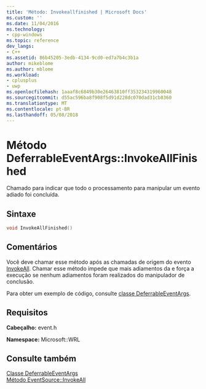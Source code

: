 ```yaml
---
title: 'Método: Invokeallfinished | Microsoft Docs'
ms.custom: ''
ms.date: 11/04/2016
ms.technology:
- cpp-windows
ms.topic: reference
dev_langs:
- C++
ms.assetid: 86b45205-3edb-4134-9cd0-ed7a7b4c3b1a
author: mikeblome
ms.author: mblome
ms.workload:
- cplusplus
- uwp
ms.openlocfilehash: 1aaaf8c6849b30e26463810ff353234319960048
ms.sourcegitcommit: d55ac596ba8f908f5d91d228dc070dad31cb8360
ms.translationtype: MT
ms.contentlocale: pt-BR
ms.lasthandoff: 05/08/2018
---
```

# <a name="deferrableeventargsinvokeallfinished-method"></a>Método DeferrableEventArgs::InvokeAllFinished
Chamado para indicar que todo o processamento para manipular um evento adiado foi concluída.  
  
## <a name="syntax"></a>Sintaxe  
  
```cpp  
void InvokeAllFinished()  
```  
  
## <a name="remarks"></a>Comentários  
 Você deve chamar esse método após as chamadas de origem do evento [InvokeAll](../windows/eventsource-invokeall-method.md). Chamar esse método impede que mais adiamentos da e força a execução se nenhum adiamentos foram realizados do manipulador de conclusão.  
  
 Para obter um exemplo de código, consulte [classe DeferrableEventArgs](../windows/deferrableeventargs-class.md).  
  
## <a name="requirements"></a>Requisitos  
 **Cabeçalho:** event.h  
  
 **Namespace:** Microsoft::WRL  
  
## <a name="see-also"></a>Consulte também  
 [Classe DeferrableEventArgs](../windows/deferrableeventargs-class.md)   
 [Método EventSource::InvokeAll](../windows/eventsource-invokeall-method.md)